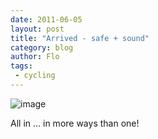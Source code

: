 ```yaml
---
date: 2011-06-05
layout: post
title: "Arrived - safe + sound"
category: blog
author: Flo
tags:
 - cycling
---
```


![image](/images/2011/wpid-imag0123.jpg)



All in ... in more ways than one! 
